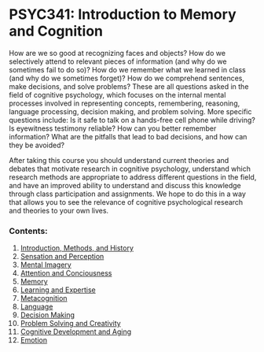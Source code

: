 # PSYC341: Introduction to Memory and Cognition


How are we so good at recognizing faces and objects? How do we selectively attend to relevant pieces of information (and why do we sometimes fail to do so)? How do we remember what we learned in class (and why do we sometimes forget)? How do we comprehend sentences, make decisions, and solve problems? These are all questions asked in the field of cognitive psychology, which focuses on the internal mental processes involved in representing concepts, remembering, reasoning, language processing, decision making, and problem solving. More specific questions include: Is it safe to talk on a hands-free cell phone while driving? Is eyewitness testimony reliable? How can you better remember information? What are the pitfalls that lead to bad decisions, and how can they be avoided? 

After taking this course you should understand current theories and debates that motivate research in cognitive psychology, understand which research methods are appropriate to address different questions in the field, and have an improved ability to understand and discuss this knowledge through class participation and assignments. We hope to do this in a way that allows you to see the relevance of cognitive psychological research and theories to your own lives. 


### Contents:

1. [Introduction, Methods, and History](/_pages/intromethods.md)
2. [Sensation and Perception](sensation-perception.md)
3. [Mental Imagery](mentalimagery.md)
4. [Attention and Conciousness](attention-consciousness.md)
5. [Memory](memory.md)
6. [Learning and Expertise](learning-expertise.md)
7. [Metacognition](metacognition.md)
8. [Language](language.md)
9. [Decision Making](decisionmaking.md)
10. [Problem Solving and Creativity](problemsolving-creativity.md)
11. [Cognitive Development and Aging](cogdev-aging.md)
12. [Emotion](emotion.md)


